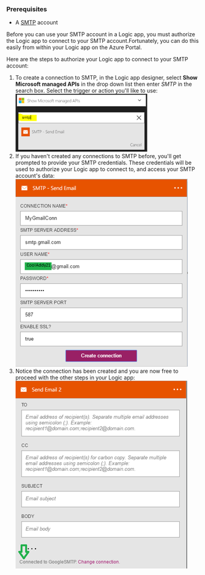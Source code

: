 ### Prerequisites

- A [SMTP](https://wikipedia.org/wiki/Simple_Mail_Transfer_Protocol) account  


Before you can use your SMTP account in a Logic app, you must authorize the Logic app to connect to your SMTP account.Fortunately, you can do this easily from within your Logic app on the Azure Portal.  

Here are the steps to authorize your Logic app to connect to your SMTP account:  
1. To create a connection to SMTP, in the Logic app designer, select **Show Microsoft managed APIs** in the drop down list then enter *SMTP* in the search box. Select the trigger or action you'll like to use:  
![](./media/connectors-create-api-smtp/smtp-1.png)  
2. If you haven't created any connections to SMTP before, you'll get prompted to provide your SMTP credentials. These credentials will be used to authorize your Logic app to connect to, and access your SMTP account's data:  
![](./media/connectors-create-api-smtp/smtp-2.png)  
3. Notice the connection has been created and you are now free to proceed with the other steps in your Logic app:  
 ![](./media/connectors-create-api-smtp/smtp-3.png)  

